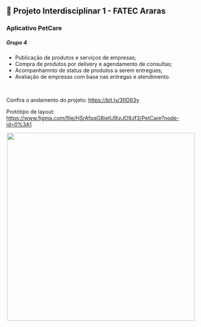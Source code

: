 ## 🐇 Projeto Interdisciplinar 1 - FATEC Araras

### Aplicativo PetCare

##### Grupo 4



* Publicação de produtos e serviços de empresas;
* Compra de produtos por delivery e agendamento de consultas;
* Acompanhamnto de status de produtos a serem entregues;
* Avaliação de empresas com base nas entregas e atendimento.
<br>

Confira o andamento do projeto: https://bit.ly/3fiD63y 

Protótipo de layout: https://www.figma.com/file/HSrAfpqG8ietU9izJO9Jf3/PetCare?node-id=0%3A1

<p align="center">
  <img width="500" height="500" src="https://user-images.githubusercontent.com/71787801/117539333-8f800900-afe0-11eb-88ce-53de21063181.png">
</p>
